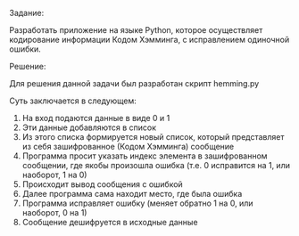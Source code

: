 Задание:

Разработать приложение на языке Python, которое осуществляет кодирование информации Кодом Хэмминга, с исправлением одиночной ошибки.

Решение:

Для решения данной задачи был разработан скрипт hemming.py

Суть заключается в следующем:
1) На вход подаются данные в виде 0 и 1
2) Эти данные добавляются в список
3) Из этого списка формируется новый список, который представляет из себя зашифрованное (Кодом Хэмминга) сообщение
4) Программа просит указать индекс элемента в зашифрованном сообщении, 
где якобы произошла ошибка (т.е. 0 исправится на 1, или наоборот, 1 на 0)
5) Происходит вывод сообщения с ошибкой
6) Далее программа сама находит место, где была ошибка
7) Программа исправляет ошибку (меняет обратно 1 на 0, или наоборот, 0 на 1)
8) Сообщение дешифруется в исходные данные
